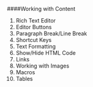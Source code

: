 ####Working with Content
1. Rich Text Editor
  1. Editor Buttons
  2. Paragraph Break/Line Break
  3. Shortcut Keys
  4. Text Formatting
  5.  Show/Hide HTML Code
  6.  Links
  7.  Working with Images
  8.  Macros
  9.  Tables